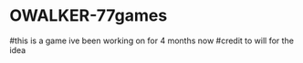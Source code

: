# OWALKER-77games


#this is a game ive been working on for 4 months now 
#credit to will for the idea
